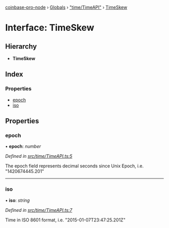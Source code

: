 [coinbase-pro-node](../README.md) › [Globals](../globals.md) › ["time/TimeAPI"](../modules/_time_timeapi_.md) › [TimeSkew](_time_timeapi_.timeskew.md)

# Interface: TimeSkew

## Hierarchy

- **TimeSkew**

## Index

### Properties

- [epoch](_time_timeapi_.timeskew.md#epoch)
- [iso](_time_timeapi_.timeskew.md#iso)

## Properties

### epoch

• **epoch**: _number_

_Defined in [src/time/TimeAPI.ts:5](https://github.com/bennyn/coinbase-pro-node/blob/ea7299d/src/time/TimeAPI.ts#L5)_

The epoch field represents decimal seconds since Unix Epoch, i.e. "1420674445.201"

---

### iso

• **iso**: _string_

_Defined in [src/time/TimeAPI.ts:7](https://github.com/bennyn/coinbase-pro-node/blob/ea7299d/src/time/TimeAPI.ts#L7)_

Time in ISO 8601 format, i.e. "2015-01-07T23:47:25.201Z"
